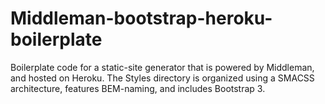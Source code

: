 # Middleman-bootstrap-heroku-boilerplate

Boilerplate code for a static-site generator that is powered by Middleman, and hosted on Heroku. The Styles directory is organized using a SMACSS architecture, features BEM-naming, and includes Bootstrap 3.
